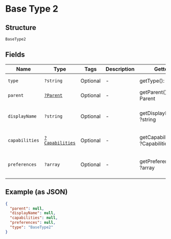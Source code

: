 
# Base Type 2

## Structure

`BaseType2`

## Fields

| Name | Type | Tags | Description | Getter | Setter |
|  --- | --- | --- | --- | --- | --- |
| `type` | `?string` | Optional | - | getType(): ?string | setType(?string type): void |
| `parent` | [`?Parent`](../../doc/models/parent.md) | Optional | - | getParent(): ?Parent | setParent(?Parent parent): void |
| `displayName` | `?string` | Optional | - | getDisplayName(): ?string | setDisplayName(?string displayName): void |
| `capabilities` | [`?Capabilities`](../../doc/models/capabilities.md) | Optional | - | getCapabilities(): ?Capabilities | setCapabilities(?Capabilities capabilities): void |
| `preferences` | `?array` | Optional | - | getPreferences(): ?array | setPreferences(?array preferences): void |

## Example (as JSON)

```json
{
  "parent": null,
  "displayName": null,
  "capabilities": null,
  "preferences": null,
  "type": "BaseType2"
}
```

